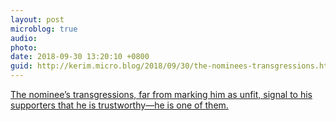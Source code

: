 ```yaml
---
layout: post
microblog: true
audio: 
photo: 
date: 2018-09-30 13:20:10 +0800
guid: http://kerim.micro.blog/2018/09/30/the-nominees-transgressions.html
---
```

[The nominee’s transgressions, far from marking him as unfit, signal to his supporters that he is trustworthy—he is one of them.](https://www.theatlantic.com/ideas/archive/2018/09/why-do-republicans-still-support-brett-kavanaugh/571699/)
